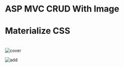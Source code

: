 # ASP MVC CRUD With Image
# Materialize CSS
#


![cover](https://beeimg.com/images/a36175526072.png)

![add](https://beeimg.com/images/r67187551142.png)
